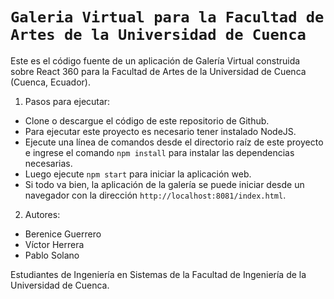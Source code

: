 # `Galeria Virtual para la Facultad de Artes de la Universidad de Cuenca`

Este es el código fuente de un aplicación de Galería Virtual construida sobre React 360 para la Facultad de Artes
de la Universidad de Cuenca (Cuenca, Ecuador).

1. Pasos para ejecutar:

- Clone o descargue el código de este repositorio de Github.
- Para ejecutar este proyecto es necesario tener instalado NodeJS.
- Ejecute una línea de comandos desde el directorio raíz de este proyecto e ingrese el comando `npm install` para
instalar las dependencias necesarias.
- Luego ejecute `npm start` para iniciar la aplicación web.
- Si todo va bien, la aplicación de la galería se puede iniciar desde un navegador con la dirección 
`http://localhost:8081/index.html`.

2. Autores:

- Berenice Guerrero
- Víctor Herrera
- Pablo Solano

Estudiantes de Ingeniería en Sistemas de la Facultad de Ingeniería de la Universidad de Cuenca.



